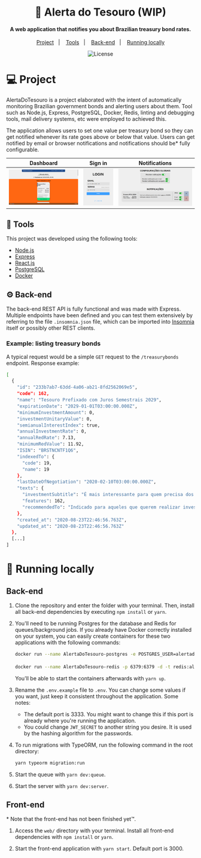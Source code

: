 <h1 align="center">
    <!-- <img alt="AlertaDoTesouro" title="AlertaDoTesouro" src=".github/AlertaDoTesouro.svg" width="200px" />
    <br/
    > -->
    🚨 Alerta do Tesouro (WIP)
</h1>

<h4 align="center">
A web application that notifies you about Brazilian treasury bond rates.
</h4>

<p align="center">
  <a href="#-project">Project</a>&nbsp;&nbsp;&nbsp;|&nbsp;&nbsp;&nbsp;
  <a href="#-tools">Tools</a>&nbsp;&nbsp;&nbsp;|&nbsp;&nbsp;&nbsp;
  <a href="#-back-end">Back-end</a>&nbsp;&nbsp;&nbsp;|&nbsp;&nbsp;&nbsp;
  <a href="#-running-locally">Running locally</a>
</p>

<p align="center">
  <!-- <img alt="HerokuStatus" src="https://heroku-shields.herokuapp.com/covid19nowbot"> -->
  <img alt="License" src="https://img.shields.io/badge/License-GPL%20v3-blue.svg">
</p>

# 💻 Project

AlertaDoTesouro is a project elaborated with the intent of automatically monitoring Brazilian government bonds and alerting users about them. Tool such as Node.js, Express, PostgreSQL, Docker, Redis, linting and debugging tools, mail delivery systems, etc were employed to achieved this.

The application allows users to set one value per treasury bond so they can get notified whenever its rate goes above or below that value. Users can get notified by email or browser notifications and notifications should be* fully configurable.

<table>
    <thead>
        <tr>
          <th>Dashboard</th>
          <th>Sign in</th>
          <th>Notifications</th>
        </tr>
    </thead>
    <tbody>
        <tr>
            <td><a target="_blank" href=".github/dashboard.png"><img src=".github/dashboard.png" alt="Dashboard page" style="max-width: 100%; --darkreader-inline-outline:#b30000;" title=""/></td>
            <td><a target="_blank" href=".github/sign_in.png"><img src=".github/sign_in.png" alt="Sign in page" style="max-width:100%;"/></td>
            <td><a target="_blank" href=".github/notifications.png"><img src=".github/notifications.png" alt="Notifications page" style="max-width:100%;"/></td>
        </tr>
    </tbody>
</table>

## 🔧 Tools

This project was developed using the following tools:

- [Node.js](https://nodejs.org/en/)
- [Express](https://expressjs.com/)
- [React.js](http://reactjs.org/)
- [PostgreSQL](https://www.postgresql.org/)
- [Docker](https://www.docker.com/)

## ⚙️ Back-end

The back-end REST API is fully functional and was made with Express. Multiple endpoints have been defined and you can test them extensively by referring to the file `.insomnia.json` file, which can be imported into [Insomnia](https://insomnia.rest/) itself or possibly other REST clients.

### Example: listing treasury bonds

A typical request would be a simple `GET` request to the `/treasurybonds` endpoint. Response example:

```bash
[
  {
    "id": "233b7ab7-63dd-4a06-ab21-8fd2562069e5",
    "code": 162,
    "name": "Tesouro Prefixado com Juros Semestrais 2029",
    "expirationDate": "2029-01-01T03:00:00.000Z",
    "minimumInvestmentAmount": 0,
    "investmentUnitaryValue": 0,
    "semianualInterestIndex": true,
    "annualInvestmentRate": 0,
    "annualRedRate": 7.13,
    "minimumRedValue": 11.92,
    "ISIN": "BRSTNCNTF1Q6",
    "indexedTo": {
      "code": 19,
      "name": 19
    },
    "lastDateOfNegotiation": "2020-02-10T03:00:00.000Z",
    "texts": {
      "investmentSubtitle": "É mais interessante para quem precisa dos seus rendimentos para complementar sua renda, pois paga juros a cada semestre (cupons de juros). Em caso de resgate antecipado, o Tesouro Nacional garante sua recompra pelo seu valor de mercado.",
      "features": 162,
      "recommendedTo": "Indicado para aqueles que querem realizar investimentos de longo prazo."
    },
    "created_at": "2020-08-23T22:46:56.763Z",
    "updated_at": "2020-08-23T22:46:56.763Z"
  },
  [...]
]
```

# 🏡 Running locally

## Back-end

1. Clone the repository and enter the folder with your terminal. Then, install all back-end dependencies by executing `npm install` or `yarn`.

2. You'll need to be running Postgres for the database and Redis for queues/background jobs. If you already have Docker correctly installed on your system, you can easily create containers for these two applications with the following commands:

   ```bash
   docker run --name AlertaDoTesouro-postgres -e POSTGRES_USER=alertadotesouro -e POSTGRES_PASSWORD=your_postgres_password -p 5433:5432 -d postgres

   docker run --name AlertaDoTesouro-redis -p 6379:6379 -d -t redis:alpine
   ```

   You'll be able to start the containers afterwards with `yarn up`.

3. Rename the `.env.example` file to `.env`. You can change some values if you want, just keep it consistent throughout the application. Some notes:

   - The default port is 3333. You might want to change this if this port is already where you're running the application.
   - You could change `JWT_SECRET` to another string you desire. It is used by the hashing algorithm for the passwords.
   <!-- - [Sentry](https://sentry.io/for/web/) was added mostly for learning purposes and of course is not required; feel free to leave the string empty. -->

4. To run migrations with TypeORM, run the following command in the root directory:

   ```bash
   yarn typeorm migration:run
   ```

5. Start the queue with `yarn dev:queue`.
6. Start the server with `yarn dev:server`.

## Front-end

\* Note that the front-end has not been finished yet:tm:.

1. Access the `web/` directory with your terminal. Install all front-end dependencies with `npm install` or `yarn`.

2. Start the front-end application with `yarn start`. Default port is 3000.
